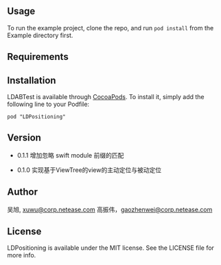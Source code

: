 ## Usage

To run the example project, clone the repo, and run `pod install` from the Example directory first.

## Requirements

## Installation

LDABTest is available through [CocoaPods](http://cocoapods.org). To install
it, simply add the following line to your Podfile:

    pod "LDPositioning"

## Version
* 0.1.1
  增加忽略 swift module 前缀的匹配

* 0.1.0
  实现基于ViewTree的view的主动定位与被动定位
    

## Author

吴旭, xuwu@corp.netease.com
高振伟，gaozhenwei@corp.netease.com

## License

LDPositioning is available under the MIT license. See the LICENSE file for more info.

